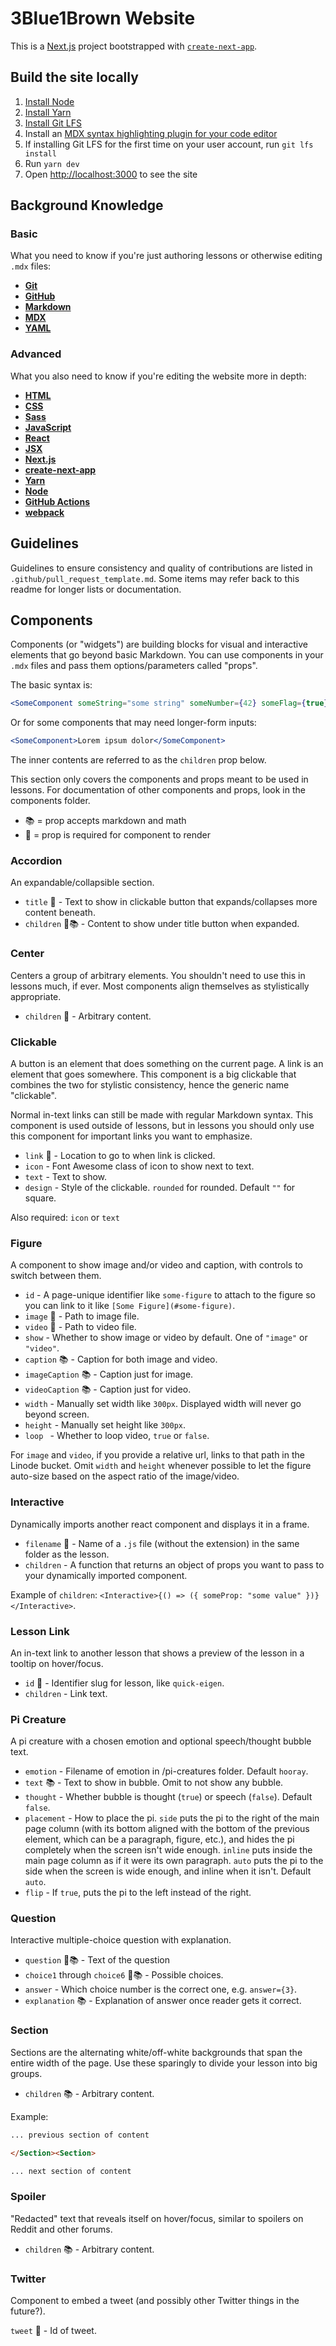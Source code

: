 # 3Blue1Brown Website

This is a [Next.js](https://nextjs.org/) project bootstrapped with [`create-next-app`](https://github.com/vercel/next.js/tree/canary/packages/create-next-app).

## Build the site locally

1. [Install Node](https://nodejs.org/en/download/)
2. [Install Yarn](https://classic.yarnpkg.com/en/docs/install)
3. [Install Git LFS](https://git-lfs.github.com/)
4. Install an [MDX syntax highlighting plugin for your code editor](https://marketplace.visualstudio.com/items?itemName=silvenon.mdx)
5. If installing Git LFS for the first time on your user account, run `git lfs install`
6. Run `yarn dev`
7. Open [http://localhost:3000](http://localhost:3000) to see the site

## Background Knowledge

<!-- TO DO: add basic descriptions? e.g. https://github.com/greenelab/lab-website-template/wiki/Background-Knowledge -->

### Basic

What you need to know if you're just authoring lessons or otherwise editing `.mdx` files:

- **[Git](https://try.github.io/)**
- **[GitHub](https://github.com/)**
- **[Markdown](https://www.markdownguide.org/)**
- **[MDX](https://mdxjs.com/)**
- **[YAML](https://en.wikipedia.org/wiki/YAML)**

### Advanced

What you also need to know if you're editing the website more in depth:

- **[HTML](https://developer.mozilla.org/en-US/docs/Web/HTML)**
- **[CSS](https://developer.mozilla.org/en-US/docs/Web/CSS)**
- **[Sass](https://sass-lang.com/)**
- **[JavaScript](https://developer.mozilla.org/en-US/docs/Glossary/JavaScript)**
- **[React](https://reactjs.org/)**
- **[JSX](https://reactjs.org/docs/introducing-jsx.html)**
- **[Next.js](https://nextjs.org/)**
- **[create-next-app](https://github.com/vercel/next.js/tree/canary/packages/create-next-app)**
- **[Yarn](https://yarnpkg.com/)**
- **[Node](https://nodejs.org/en/)**
- **[GitHub Actions](https://github.com/features/actions)**
- **[webpack](https://webpack.js.org/)**

## Guidelines

Guidelines to ensure consistency and quality of contributions are listed in `.github/pull_request_template.md`.
Some items may refer back to this readme for longer lists or documentation.

## Components

Components (or "widgets") are building blocks for visual and interactive elements that go beyond basic Markdown.
You can use components in your `.mdx` files and pass them options/parameters called "props".

The basic syntax is:

```jsx
<SomeComponent someString="some string" someNumber={42} someFlag={true} />
```

Or for some components that may need longer-form inputs:

```jsx
<SomeComponent>Lorem ipsum dolor</SomeComponent>
```

The inner contents are referred to as the `children` prop below.

This section only covers the components and props meant to be used in lessons.
For documentation of other components and props, look in the components folder.

- 📚 = prop accepts markdown and math
- 🚨 = prop is required for component to render

### Accordion

An expandable/collapsible section.

- `title` 🚨 - Text to show in clickable button that expands/collapses more content beneath.
- `children` 🚨📚 - Content to show under title button when expanded.

### Center

Centers a group of arbitrary elements.
You shouldn't need to use this in lessons much, if ever.
Most components align themselves as stylistically appropriate.

- `children` 🚨 - Arbitrary content.

### Clickable

A button is an element that does something on the current page.
A link is an element that goes somewhere.
This component is a big clickable that combines the two for stylistic consistency, hence the generic name "clickable".

Normal in-text links can still be made with regular Markdown syntax.
This component is used outside of lessons, but in lessons you should only use this component for important links you want to emphasize.

- `link` 🚨 - Location to go to when link is clicked.
- `icon` - Font Awesome class of icon to show next to text.
- `text` - Text to show.
- `design` - Style of the clickable.
  `rounded` for rounded.
  Default `""` for square.

Also required: `icon` or `text`

### Figure

A component to show image and/or video and caption, with controls to switch between them.

- `id` - A page-unique identifier like `some-figure` to attach to the figure so you can link to it like `[Some Figure](#some-figure)`.
- `image` 🚨 - Path to image file.
- `video` 🚨 - Path to video file.
- `show` - Whether to show image or video by default.
  One of `"image"` or `"video"`.
- `caption` 📚 - Caption for both image and video.
- `imageCaption` 📚 - Caption just for image.
- `videoCaption` 📚 - Caption just for video.
- `width` - Manually set width like `300px`.
  Displayed width will never go beyond screen.
- `height` - Manually set height like `300px`.
- `loop ` - Whether to loop video, `true` or `false`.

For `image` and `video`, if you provide a relative url, links to that path in the Linode bucket.
Omit `width` and `height` whenever possible to let the figure auto-size based on the aspect ratio of the image/video.

### Interactive

Dynamically imports another react component and displays it in a frame.

- `filename` 🚨 - Name of a `.js` file (without the extension) in the same folder as the lesson.
- `children` - A function that returns an object of props you want to pass to your dynamically imported component.

Example of `children`: `<Interactive>{() => ({ someProp: "some value" })}</Interactive>`.

### Lesson Link

An in-text link to another lesson that shows a preview of the lesson in a tooltip on hover/focus.

- `id` 🚨 - Identifier slug for lesson, like `quick-eigen`.
- `children` - Link text.

### Pi Creature

A pi creature with a chosen emotion and optional speech/thought bubble text.

- `emotion` - Filename of emotion in /pi-creatures folder.
  Default `hooray`.
- `text` 📚 - Text to show in bubble.
  Omit to not show any bubble.
- `thought` - Whether bubble is thought (`true`) or speech (`false`).
  Default `false`.
- `placement` - How to place the pi.
  `side` puts the pi to the right of the main page column (with its bottom aligned with the bottom of the previous element, which can be a paragraph, figure, etc.), and hides the pi completely when the screen isn't wide enough.
  `inline` puts inside the main page column as if it were its own paragraph.
  `auto` puts the pi to the side when the screen is wide enough, and inline when it isn't.
  Default `auto`.
- `flip` - If `true`, puts the pi to the left instead of the right.

### Question

Interactive multiple-choice question with explanation.

- `question` 🚨📚 - Text of the question
- `choice1` through `choice6` 🚨📚 - Possible choices.
- `answer` - Which choice number is the correct one, e.g. `answer={3}`.
- `explanation` 📚 - Explanation of answer once reader gets it correct.

### Section

Sections are the alternating white/off-white backgrounds that span the entire width of the page.
Use these sparingly to divide your lesson into big groups.

- `children` 📚 - Arbitrary content.

Example:

```markdown
... previous section of content

</Section><Section>

... next section of content
```

### Spoiler

"Redacted" text that reveals itself on hover/focus, similar to spoilers on Reddit and other forums.

- `children` 📚 - Arbitrary content.

### Twitter

Component to embed a tweet (and possibly other Twitter things in the future?).

`tweet` 🚨 - Id of tweet.
